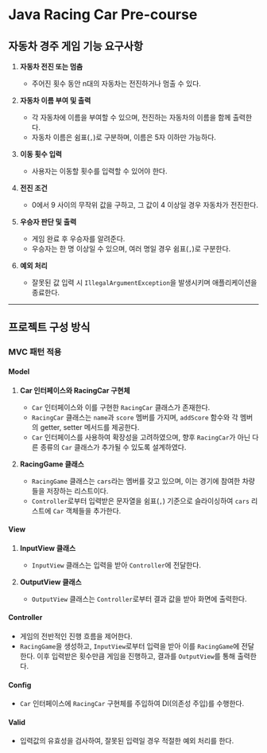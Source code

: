 # Java Racing Car Pre-course

## 자동차 경주 게임 기능 요구사항

1. **자동차 전진 또는 멈춤**
    - 주어진 횟수 동안 n대의 자동차는 전진하거나 멈출 수 있다.

2. **자동차 이름 부여 및 출력**
    - 각 자동차에 이름을 부여할 수 있으며, 전진하는 자동차의 이름을 함께 출력한다.
    - 자동차 이름은 쉼표(`,`)로 구분하며, 이름은 5자 이하만 가능하다.

3. **이동 횟수 입력**
    - 사용자는 이동할 횟수를 입력할 수 있어야 한다.

4. **전진 조건**
    - 0에서 9 사이의 무작위 값을 구하고, 그 값이 4 이상일 경우 자동차가 전진한다.

5. **우승자 판단 및 출력**
    - 게임 완료 후 우승자를 알려준다.
    - 우승자는 한 명 이상일 수 있으며, 여러 명일 경우 쉼표(`,`)로 구분한다.

6. **예외 처리**
    - 잘못된 값 입력 시 `IllegalArgumentException`을 발생시키며 애플리케이션을 종료한다.

---

## 프로젝트 구성 방식

### MVC 패턴 적용

#### Model
1. **Car 인터페이스와 RacingCar 구현체**
    - `Car` 인터페이스와 이를 구현한 `RacingCar` 클래스가 존재한다.
    - `RacingCar` 클래스는 `name`과 `score` 멤버를 가지며, `addScore` 함수와 각 멤버의 getter, setter 메서드를 제공한다.
    - `Car` 인터페이스를 사용하여 확장성을 고려하였으며, 향후 `RacingCar`가 아닌 다른 종류의 `Car` 클래스가 추가될 수 있도록 설계하였다.

2. **RacingGame 클래스**
    - `RacingGame` 클래스는 `cars`라는 멤버를 갖고 있으며, 이는 경기에 참여한 차량들을 저장하는 리스트이다.
    - `Controller`로부터 입력받은 문자열을 쉼표(`,`) 기준으로 슬라이싱하여 `cars` 리스트에 `Car` 객체들을 추가한다.

#### View
1. **InputView 클래스**
    - `InputView` 클래스는 입력을 받아 `Controller`에 전달한다.

2. **OutputView 클래스**
    - `OutputView` 클래스는 `Controller`로부터 결과 값을 받아 화면에 출력한다.

#### Controller
- 게임의 전반적인 진행 흐름을 제어한다.
- `RacingGame`을 생성하고, `InputView`로부터 입력을 받아 이를 `RacingGame`에 전달한다. 이후 입력받은 횟수만큼 게임을 진행하고, 결과를 `OutputView`를 통해 출력한다.

#### Config
- `Car` 인터페이스에 `RacingCar` 구현체를 주입하여 DI(의존성 주입)를 수행한다.

#### Valid
- 입력값의 유효성을 검사하여, 잘못된 입력일 경우 적절한 예외 처리를 한다.